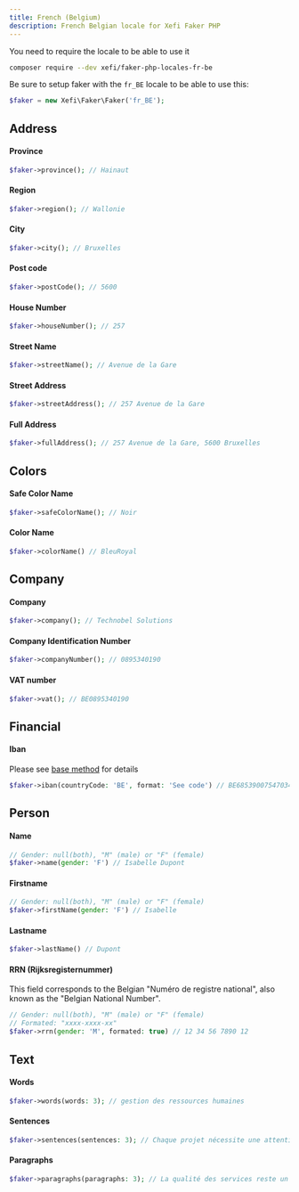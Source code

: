 ```yaml
---
title: French (Belgium)
description: French Belgian locale for Xefi Faker PHP
---
```


You need to require the locale to be able to use it
```bash
composer require --dev xefi/faker-php-locales-fr-be
```

Be sure to setup faker with the `fr_BE` locale to be able to use this:

```php
$faker = new Xefi\Faker\Faker('fr_BE');
```

## Address

#### Province
```php
$faker->province(); // Hainaut
```

#### Region
```php
$faker->region(); // Wallonie
```

#### City
```php
$faker->city(); // Bruxelles
```

#### Post code
```php
$faker->postCode(); // 5600
```

#### House Number
```php
$faker->houseNumber(); // 257
```

#### Street Name
```php
$faker->streetName(); // Avenue de la Gare
```

#### Street Address
```php
$faker->streetAddress(); // 257 Avenue de la Gare
```

#### Full Address
```php
$faker->fullAddress(); // 257 Avenue de la Gare, 5600 Bruxelles
```

## Colors

#### Safe Color Name

```php
$faker->safeColorName(); // Noir
```

#### Color Name
```php
$faker->colorName() // BleuRoyal
```

## Company

#### Company
```php
$faker->company(); // Technobel Solutions
```

#### Company Identification Number
```php
$faker->companyNumber(); // 0895340190
```

#### VAT number
```php
$faker->vat(); // BE0895340190
```

## Financial

#### Iban

Please see [base method](/extensions/financial#iban) for details

```php
$faker->iban(countryCode: 'BE', format: 'See code') // BE68539007547034
```

## Person

#### Name
```php
// Gender: null(both), "M" (male) or "F" (female)
$faker->name(gender: 'F') // Isabelle Dupont
```

#### Firstname
```php
// Gender: null(both), "M" (male) or "F" (female)
$faker->firstName(gender: 'F') // Isabelle
```

#### Lastname
```php
$faker->lastName() // Dupont
```

#### RRN (Rijksregisternummer)

This field corresponds to the Belgian "Numéro de registre national", also known as the "Belgian National Number".
```php
// Gender: null(both), "M" (male) or "F" (female)
// Formated: "xxxx-xxxx-xx"
$faker->rrn(gender: 'M', formated: true) // 12 34 56 7890 12
```

## Text

#### Words

```php
$faker->words(words: 3); // gestion des ressources humaines
```

#### Sentences

```php
$faker->sentences(sentences: 3); // Chaque projet nécessite une attention particulière pour garantir la réussite en Belgique...
```

#### Paragraphs

```php
$faker->paragraphs(paragraphs: 3); // La qualité des services reste un objectif central pour les entreprises belges...
```
